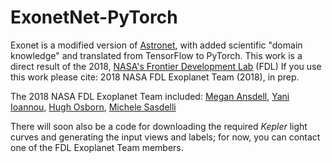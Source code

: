 # ExonetNet-PyTorch
Exonet is a modified version of [Astronet](https://github.com/tensorflow/models/tree/master/research/astronet), with added scientific "domain knowledge" and translated from TensorFlow to PyTorch.
This work is a direct result of the 2018, [NASA's Frontier Development Lab](https://frontierdevelopmentlab.org/) (FDL) 
If you use this work please cite: 2018 NASA FDL Exoplanet Team (2018), in prep.

The 2018 NASA FDL Exoplanet Team included:
[Megan Ansdell](www.meganansdell.com),
[Yani Ioannou](https://yani.io/annou/),
[Hugh Osborn](https://www.hughosborn.co.uk/),
[Michele Sasdelli](https://uk.linkedin.com/in/michelesasdelli)

There will soon also be a code for downloading the required *Kepler* light curves and generating the input views and labels; for now, you can contact one of the FDL Exoplanet Team members.
